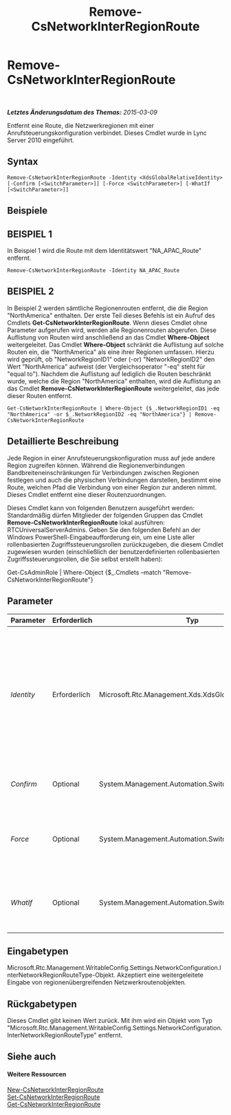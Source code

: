﻿---
title: Remove-CsNetworkInterRegionRoute
TOCTitle: Remove-CsNetworkInterRegionRoute
ms:assetid: 91948c03-2bcb-4e25-b0b6-23827e85bbb3
ms:mtpsurl: https://technet.microsoft.com/de-de/library/Gg398743(v=OCS.15)
ms:contentKeyID: 49294756
ms.date: 05/19/2016
mtps_version: v=OCS.15
ms.translationtype: HT
---

# Remove-CsNetworkInterRegionRoute

 

_**Letztes Änderungsdatum des Themas:** 2015-03-09_

Entfernt eine Route, die Netzwerkregionen mit einer Anrufsteuerungskonfiguration verbindet. Dieses Cmdlet wurde in Lync Server 2010 eingeführt.

## Syntax

    Remove-CsNetworkInterRegionRoute -Identity <XdsGlobalRelativeIdentity> [-Confirm [<SwitchParameter>]] [-Force <SwitchParameter>] [-WhatIf [<SwitchParameter>]]

## Beispiele

## BEISPIEL 1

In Beispiel 1 wird die Route mit dem Identitätswert "NA\_APAC\_Route" entfernt.

    Remove-CsNetworkInterRegionRoute -Identity NA_APAC_Route

## BEISPIEL 2

In Beispiel 2 werden sämtliche Regionenrouten entfernt, die die Region "NorthAmerica" enthalten. Der erste Teil dieses Befehls ist ein Aufruf des Cmdlets **Get-CsNetworkInterRegionRoute**. Wenn dieses Cmdlet ohne Parameter aufgerufen wird, werden alle Regionenrouten abgerufen. Diese Auflistung von Routen wird anschließend an das Cmdlet **Where-Object** weitergeleitet. Das Cmdlet **Where-Object** schränkt die Auflistung auf solche Routen ein, die "NorthAmerica" als eine ihrer Regionen umfassen. Hierzu wird geprüft, ob "NetworkRegionID1" oder (-or) "NetworkRegionID2" den Wert "NorthAmerica" aufweist (der Vergleichsoperator "-eq" steht für "equal to"). Nachdem die Auflistung auf lediglich die Routen beschränkt wurde, welche die Region "NorthAmerica" enthalten, wird die Auflistung an das Cmdlet **Remove-CsNetworkInterRegionRoute** weitergeleitet, das jede dieser Routen entfernt.

    Get-CsNetworkInterRegionRoute | Where-Object {$_.NetworkRegionID1 -eq "NorthAmerica" -or $_.NetworkRegionID2 -eq "NorthAmerica"} | Remove-CsNetworkInterRegionRoute

## Detaillierte Beschreibung

Jede Region in einer Anrufsteuerungskonfiguration muss auf jede andere Region zugreifen können. Während die Regionenverbindungen Bandbreiteneinschränkungen für Verbindungen zwischen Regionen festlegen und auch die physischen Verbindungen darstellen, bestimmt eine Route, welchen Pfad die Verbindung von einer Region zur anderen nimmt. Dieses Cmdlet entfernt eine dieser Routenzuordnungen.

Dieses Cmdlet kann von folgenden Benutzern ausgeführt werden: Standardmäßig dürfen Mitglieder der folgenden Gruppen das Cmdlet **Remove-CsNetworkInterRegionRoute** lokal ausführen: RTCUniversalServerAdmins. Geben Sie den folgenden Befehl an der Windows PowerShell-Eingabeaufforderung ein, um eine Liste aller rollenbasierten Zugriffssteuerungsrollen zurückzugeben, die diesem Cmdlet zugewiesen wurden (einschließlich der benutzerdefinierten rollenbasierten Zugriffssteuerungsrollen, die Sie selbst erstellt haben):

Get-CsAdminRole | Where-Object {$\_.Cmdlets –match "Remove-CsNetworkInterRegionRoute"}

## Parameter


<table>
<colgroup>
<col style="width: 25%" />
<col style="width: 25%" />
<col style="width: 25%" />
<col style="width: 25%" />
</colgroup>
<thead>
<tr class="header">
<th>Parameter</th>
<th>Erforderlich</th>
<th>Typ</th>
<th>Beschreibung</th>
</tr>
</thead>
<tbody>
<tr class="odd">
<td><p><em>Identity</em></p></td>
<td><p>Erforderlich</p></td>
<td><p>Microsoft.Rtc.Management.Xds.XdsGlobalRelativeIdentity</p></td>
<td><p>Die eindeutige ID für die Netzwerkregionsroute, die entfernt werden soll. Netzwerkregionsrouten werden ausschließlich auf globaler Ebene erstellt, sodass mit dieser ID kein Gültigkeitsbereich festgelegt werden muss. Stattdessen ist eine Zeichenfolge enthalten, die den eindeutigen Namen zur Identifizierung dieser Route darstellt.</p></td>
</tr>
<tr class="even">
<td><p><em>Confirm</em></p></td>
<td><p>Optional</p></td>
<td><p>System.Management.Automation.SwitchParameter</p></td>
<td><p>Fordert Sie vor der Ausführung des Befehls zum Bestätigen auf.</p></td>
</tr>
<tr class="odd">
<td><p><em>Force</em></p></td>
<td><p>Optional</p></td>
<td><p>System.Management.Automation.SwitchParameter</p></td>
<td><p>Unterdrückt alle Bestätigungsaufforderungen, die andernfalls vor der Durchführung von Änderungen angezeigt würden.</p></td>
</tr>
<tr class="even">
<td><p><em>WhatIf</em></p></td>
<td><p>Optional</p></td>
<td><p>System.Management.Automation.SwitchParameter</p></td>
<td><p>Beschreibt die Auswirkungen einer Ausführung des Befehls, ohne den Befehl tatsächlich auszuführen.</p></td>
</tr>
</tbody>
</table>


## Eingabetypen

Microsoft.Rtc.Management.WritableConfig.Settings.NetworkConfiguration.InterNetworkRegionRouteType-Objekt. Akzeptiert eine weitergeleitete Eingabe von regionenübergreifenden Netzwerkroutenobjekten.

## Rückgabetypen

Dieses Cmdlet gibt keinen Wert zurück. Mit ihm wird ein Objekt vom Typ "Microsoft.Rtc.Management.WritableConfig.Settings.NetworkConfiguration.InterNetworkRegionRouteType" entfernt.

## Siehe auch

#### Weitere Ressourcen

[New-CsNetworkInterRegionRoute](new-csnetworkinterregionroute.md)  
[Set-CsNetworkInterRegionRoute](set-csnetworkinterregionroute.md)  
[Get-CsNetworkInterRegionRoute](get-csnetworkinterregionroute.md)


